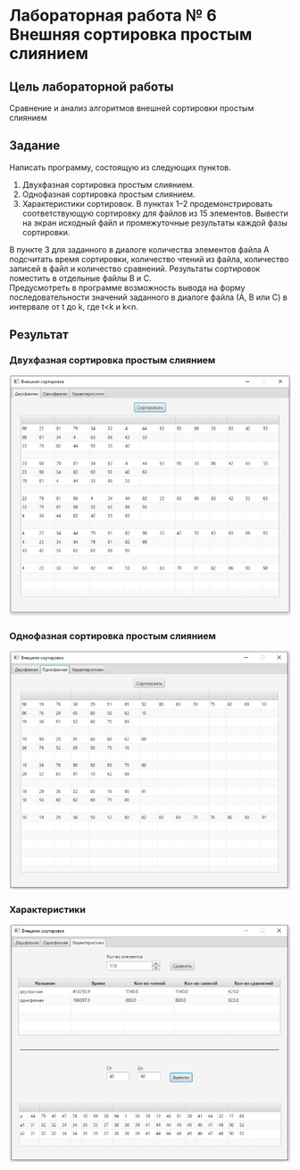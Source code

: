 # Лабораторная работа № 6 Внешняя сортировка простым слиянием

## Цель лабораторной работы
Сравнение и анализ алгоритмов внешней сортировки простым слиянием

## Задание
Написать программу, состоящую из следующих пунктов.
1. Двухфазная сортировка простым слиянием.
2. Однофазная сортировка простым слиянием.
3. Характеристики сортировок.
В пунктах 1–2 продемонстрировать соответствующую сортировку для
файлов из 15 элементов. Вывести на экран исходный файл и промежуточные
результаты каждой фазы сортировки.

В пункте 3 для заданного в диалоге количества элементов файла А
подсчитать время сортировки, количество чтений из файла, количество записей
в файл и количество сравнений. Результаты сортировок поместить в отдельные
файлы В и С.  
Предусмотреть в программе возможность вывода на форму
последовательности значений заданного в диалоге файла (А, В или С) в
интервале от t до k, где t<k и k<n.

## Результат

### Двухфазная сортировка простым слиянием
![](./doc/TwoStepsSort.png)

### Однофазная сортировка простым слиянием
![](./doc/OneStepsSort.png)

### Характеристики
![](./doc/Compare.png)